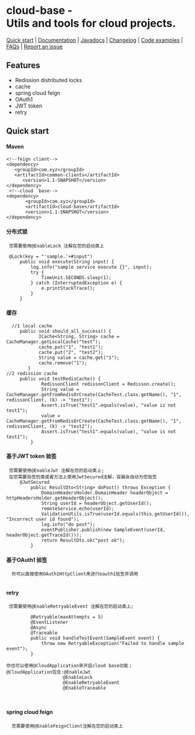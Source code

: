 # cloud-base - <br/>Utils and tools for cloud projects.

[Quick start](https://github.com/zpingmapay/cloud-base#quick-start) | [Documentation]() | [Javadocs]() | [Changelog]() | [Code examples]() | [FAQs]() | [Report an issue]()

## Features

* Redission distributed locks
* cache  
* spring cloud feign 
* OAuth1
* JWT token
* retry


## Quick start

#### Maven 
    <!--feign client-->  
    <dependency>
       <groupId>com.xyz</groupId>
       <artifactId>common-clients</artifactId>
          <version>1.1-SNAPSHOT</version>
    </dependency>  
     <!--cloud  base-->  
    <dependency>
           <groupId>com.xyz</groupId>
           <artifactId>cloud-base</artifactId>
           <version>1.1-SNAPSHOT</version>
    </dependency>  

#### 分布式锁

```
 您需要使用@EnableLock 注解在您的启动类上

 @Lock(key = "'sample.'+#input")
     public void execute(String input) {
         log.info("sample service execute {}", input);
         try {
             TimeUnit.SECONDS.sleep(1);
         } catch (InterruptedException e) {
             e.printStackTrace();
         }
     } 
```
#### 缓存

```
  //1 local cache
     public void should_all_success() {
            ICache<String, String> cache = CacheManager.getLocalCache("test");
            cache.put("1", "test1");
            cache.put("2", "test2");
            String value = cache.get("1");
            cache.remove("1");
        }
//2 redission cache
     public void testRedisCache() {
             RedissonClient redissonClient = Redisson.create();
             String value = CacheManager.getFromRedisOrCreate(CacheTest.class.getName(), "1", redissonClient, (k) -> "test1");
             Assert.isTrue("test1".equals(value), "value is not test1");
             value = CacheManager.getFromRedisOrCreate(CacheTest.class.getName(), "1", redissonClient, (k) -> "test2");
             Assert.isTrue("test1".equals(value), "value is not test1");
         }
```
#### 基于JWT token 验签

```
 您需要使用@EnableJwt 注解在您的启动类上;
 在您需要验签的类或者方法上使用JwtSecured注解，容器会自动为您验签
     @JwtSecured
         public ResultDto<String> doPost() throws Exception {
             DomainHeadersHolder.DomainHeader headerObject = httpHeadersHolder.getHeaderObject();
             String userId = headerObject.getUserId();
             remoteService.echo(userId);
             ValidationUtils.isTrue(userId.equals(this.getUserId()), "Incorrect user id found");
             log.info("do post");
             eventPublisher.publish(new SampleEvent(userId, headerObject.getTraceId()));
             return ResultDto.ok("post ok");
         }
```
#### 基于OAuth1 验签

```
  你可以直接使用OAuth1HttpClient来进行oauth1验签并调用
  
```

#### retry

```
 您需要使用@EnableRetryableEvent 注解在您的启动类上;

         @Retryable(maxAttempts = 5)
         @EventListener
         @Async
         @Traceable
         public void handleTestEvent(SampleEvent event) {
             throw new RetryableException("Failed to handle sample event");
         }
```


```
你也可以使用@CloudApplication来开启cloud base功能；
@CloudApplication包含:@EnableJwt
                     @EnableLock
                     @EnableRetryableEvent
                     @EnableTraceable



```

#### spring cloud feign


```
  您需要使用@EnableFeignClient注解在您的启动类上

   
```
